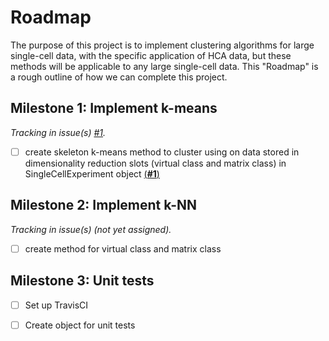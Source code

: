 # Roadmap

The purpose of this project is to implement clustering algorithms for large single-cell data, with the specific application of HCA data, but these methods will be applicable to any large single-cell data. This "Roadmap" is a rough outline of how we can complete this project.  

## Milestone 1: Implement k-means
*Tracking in issue(s) [#1](https://github.com/drisso/beachball/issues/1).* 

- [ ] create skeleton k-means method to cluster using on data stored in dimensionality reduction slots (virtual class and matrix class) in SingleCellExperiment object [(**#1**)](https://github.com/drisso/beachball/issues/1)

## Milestone 2: Implement k-NN
*Tracking in issue(s) (not yet assigned).*

- [ ] create method for virtual class and matrix class

## Milestone 3: Unit tests

- [ ] Set up TravisCI
- [ ] Create object for unit tests

